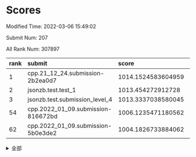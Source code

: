 # Scores

Modified Time: 2022-03-06 15:49:02

Submit Num: 207

All Rank Num: 307897

| rank |               submit               |       score        |       sigma        | pk_num |
| :--- | :--------------------------------- | :----------------- | :----------------- | :----- |
| 1    | cpp.21_12_24.submission-2b2ea0d7   | 1014.1524583604959 | 0.7926703725808796 | 5954   |
| 2    | jsonzb.test.test_1                 | 1013.454272912728  | 0.8325620927200856 | 5948   |
| 3    | jsonzb.test.submission_level_4     | 1013.3337038580045 | 0.7945565410015549 | 5947   |
| 54   | cpp.2022_01_09.submission-816672bd | 1006.1235471180562 | 0.7123682930682357 | 5949   |
| 62   | cpp.2022_01_09.submission-5b0e3de2 | 1004.1826733884062 | 0.7172768109462976 | 5948   |


<details>
<summary>全部</summary>

| rank |                 submit                 |       score        |       sigma        | pk_num |
| :--- | :------------------------------------- | :----------------- | :----------------- | :----- |
| 1    | cpp.21_12_24.submission-2b2ea0d7       | 1014.1524583604959 | 0.7926703725808796 | 5954   |
| 2    | jsonzb.test.test_1                     | 1013.454272912728  | 0.8325620927200856 | 5948   |
| 3    | jsonzb.test.submission_level_4         | 1013.3337038580045 | 0.7945565410015549 | 5947   |
| 4    | gobigger.level_3.submission_level_3_22 | 1011.6320547750479 | 0.7579873172832634 | 5949   |
| 5    | gobigger.level_3.submission_level_3_10 | 1011.3692349039563 | 0.7712219365900809 | 5947   |
| 6    | gobigger.level_3.submission_level_3_32 | 1011.3281059125698 | 0.7805561194018659 | 5952   |
| 7    | gobigger.level_3.submission_level_3_27 | 1011.1121077684656 | 0.780060307488402  | 5946   |
| 8    | gobigger.level_3.submission_level_3_4  | 1010.8280522199797 | 0.7640586430332365 | 5951   |
| 9    | gobigger.level_3.submission_level_3_9  | 1010.788548812521  | 0.7888013596574649 | 5947   |
| 10   | gobigger.level_3.submission_level_3_19 | 1010.6595397727053 | 0.7753731656763547 | 5949   |
| 11   | gobigger.level_3.submission_level_3_38 | 1010.5735785245145 | 0.7609349025284875 | 5947   |
| 12   | gobigger.level_3.submission_level_3_12 | 1010.5168483891426 | 0.7532299098628445 | 5948   |
| 13   | gobigger.level_3.submission_level_3_31 | 1010.5148181731515 | 0.7363393666894014 | 5946   |
| 14   | gobigger.level_3.submission_level_3_29 | 1010.4359126912783 | 0.7668653827220606 | 5951   |
| 15   | gobigger.level_3.submission_level_3_6  | 1010.4285180542278 | 0.759862343649682  | 5949   |
| 16   | gobigger.level_3.submission_level_3_45 | 1010.4275090131384 | 0.7573829445393366 | 5952   |
| 17   | gobigger.level_3.submission_level_3_13 | 1010.3998716529678 | 0.7590792165853452 | 5946   |
| 18   | gobigger.level_3.submission_level_3_21 | 1010.284883460556  | 0.7404131354224895 | 5948   |
| 19   | gobigger.level_3.submission_level_3_0  | 1010.2279646542887 | 0.7555425390567537 | 5947   |
| 20   | gobigger.level_3.submission_level_3_46 | 1010.1710926727663 | 0.7464070370566951 | 5950   |
| 21   | gobigger.level_3.submission_level_3_43 | 1010.1572815804924 | 0.7678350836702286 | 5950   |
| 22   | gobigger.level_3.submission_level_3_44 | 1010.1562195002783 | 0.7823311356792343 | 5949   |
| 23   | gobigger.level_3.submission_level_3_23 | 1010.1526083453502 | 0.7530754707036356 | 5942   |
| 24   | gobigger.level_3.submission_level_3_7  | 1010.1328610251925 | 0.7660813256420826 | 5951   |
| 25   | gobigger.level_3.submission_level_3_1  | 1010.1272359282759 | 0.7808929725291505 | 5952   |
| 26   | gobigger.level_3.submission_level_3_20 | 1010.1005871047657 | 0.7456937411317569 | 5950   |
| 27   | gobigger.level_3.submission_level_3_48 | 1010.0552576022072 | 0.8009658493788877 | 5945   |
| 28   | gobigger.level_3.submission_level_3_25 | 1010.0364165922613 | 0.7915608058600709 | 5948   |
| 29   | gobigger.level_3.submission_level_3_28 | 1009.9961800637443 | 0.76463679320856   | 5954   |
| 30   | gobigger.level_3.submission_level_3_42 | 1009.9417606145624 | 0.7461938473409189 | 5952   |
| 31   | gobigger.level_3.submission_level_3_16 | 1009.784515883776  | 0.7827234774915122 | 5953   |
| 32   | gobigger.level_3.submission_level_3_26 | 1009.6856951899728 | 0.7587480351978686 | 5949   |
| 33   | gobigger.level_3.submission_level_3_18 | 1009.5304605360676 | 0.7385471770000784 | 5952   |
| 34   | gobigger.level_3.submission_level_3_47 | 1009.5293790579526 | 0.7411518748063404 | 5950   |
| 35   | gobigger.level_3.submission_level_3_2  | 1009.4557246890533 | 0.7461309597282139 | 5956   |
| 36   | gobigger.level_3.submission_level_3_30 | 1009.411141961394  | 0.7477479445844346 | 5950   |
| 37   | gobigger.level_3.submission_level_3_8  | 1009.3940302539424 | 0.7572571883846982 | 5952   |
| 38   | gobigger.level_3.submission_level_3_17 | 1009.3873175394843 | 0.7512888987993581 | 5953   |
| 39   | gobigger.level_3.submission_level_3_40 | 1009.3450915938805 | 0.7584781256474499 | 5942   |
| 40   | gobigger.level_3.submission_level_3_11 | 1009.3114378080567 | 0.7669739955184749 | 5951   |
| 41   | gobigger.level_3.submission_level_3_39 | 1009.189717023396  | 0.7371247127239283 | 5951   |
| 42   | gobigger.level_3.submission_level_3_33 | 1009.1780481448338 | 0.7520514947838975 | 5953   |
| 43   | gobigger.level_3.submission_level_3_37 | 1009.1331467178562 | 0.7429691621420225 | 5948   |
| 44   | gobigger.level_3.submission_level_3_35 | 1009.1224296416515 | 0.7382207688949307 | 5956   |
| 45   | gobigger.level_3.submission_level_3_5  | 1009.0608896515919 | 0.7271488775923988 | 5950   |
| 46   | gobigger.level_3.submission_level_3_14 | 1009.0243468045061 | 0.7514368597881079 | 5950   |
| 47   | gobigger.level_3.submission_level_3_49 | 1008.8699997923477 | 0.7599631278608543 | 5950   |
| 48   | gobigger.level_3.submission_level_3_24 | 1008.852108119708  | 0.726492166654392  | 5955   |
| 49   | gobigger.level_3.submission_level_3_15 | 1008.8154907337685 | 0.7540654238554673 | 5952   |
| 50   | gobigger.level_3.submission_level_3_41 | 1008.6147054806389 | 0.7354438336310063 | 5951   |
| 51   | gobigger.level_3.submission_level_3_34 | 1008.5487309998348 | 0.749115368809669  | 5946   |
| 52   | gobigger.level_3.submission_level_3_36 | 1007.9270846807225 | 0.7283767609665803 | 5950   |
| 53   | gobigger.level_3.submission_level_3_3  | 1007.52764530646   | 0.7286884587205713 | 5950   |
| 54   | cpp.2022_01_09.submission-816672bd     | 1006.1235471180562 | 0.7123682930682357 | 5949   |
| 55   | gobigger.level_1.submission_level_1_24 | 1004.5183527164357 | 0.7260544862569345 | 5954   |
| 56   | gobigger.level_1.submission_level_1_37 | 1004.5064630923167 | 0.7177487747666547 | 5946   |
| 57   | gobigger.level_1.submission_level_1_10 | 1004.4879345314301 | 0.7299909256162722 | 5954   |
| 58   | gobigger.level_1.submission_level_1_17 | 1004.4556803889303 | 0.7078328054329573 | 5945   |
| 59   | gobigger.level_1.submission_level_1_4  | 1004.4296068655628 | 0.7345848367860632 | 5945   |
| 60   | gobigger.level_1.submission_level_1_5  | 1004.3615956821814 | 0.7107991251635748 | 5956   |
| 61   | gobigger.level_1.submission_level_1_28 | 1004.2553260759502 | 0.7136739622493383 | 5956   |
| 62   | cpp.2022_01_09.submission-5b0e3de2     | 1004.1826733884062 | 0.7172768109462976 | 5948   |
| 63   | gobigger.level_1.submission_level_1_14 | 1004.1554011384521 | 0.7117801680243272 | 5951   |
| 64   | gobigger.level_1.submission_level_1_27 | 1004.1344650129331 | 0.7168132739207351 | 5953   |
| 65   | gobigger.level_1.submission_level_1_41 | 1004.0710248352676 | 0.7163554581999055 | 5951   |
| 66   | gobigger.level_1.submission_level_1_7  | 1003.9598455742173 | 0.7112629832905593 | 5947   |
| 67   | gobigger.level_1.submission_level_1_47 | 1003.9512993300444 | 0.7169523996098773 | 5948   |
| 68   | gobigger.level_1.submission_level_1_0  | 1003.8783575574505 | 0.7017631160546642 | 5946   |
| 69   | gobigger.level_1.submission_level_1_43 | 1003.8754748734118 | 0.7255725746116092 | 5950   |
| 70   | gobigger.level_1.submission_level_1_3  | 1003.8702790871788 | 0.7102039904428797 | 5950   |
| 71   | gobigger.level_1.submission_level_1_6  | 1003.8288313118398 | 0.7289287580901826 | 5951   |
| 72   | gobigger.level_1.submission_level_1_34 | 1003.7110355627728 | 0.713669567501862  | 5954   |
| 73   | gobigger.level_1.submission_level_1_44 | 1003.574677239131  | 0.7207331259445944 | 5952   |
| 74   | gobigger.level_1.submission_level_1_36 | 1003.5172411781092 | 0.7211509794638713 | 5951   |
| 75   | gobigger.level_1.submission_level_1_11 | 1003.4507159860028 | 0.7152136086977182 | 5955   |
| 76   | gobigger.level_1.submission_level_1_39 | 1003.440348550521  | 0.7200345479007094 | 5948   |
| 77   | gobigger.level_1.submission_level_1_15 | 1003.4303722301491 | 0.7183473605517235 | 5952   |
| 78   | gobigger.level_1.submission_level_1_12 | 1003.3848009695765 | 0.7277845627822566 | 5951   |
| 79   | gobigger.level_1.submission_level_1_46 | 1003.3662056133104 | 0.709789063055755  | 5952   |
| 80   | gobigger.level_1.submission_level_1_8  | 1003.319834193259  | 0.722504664036107  | 5948   |
| 81   | gobigger.level_1.submission_level_1_2  | 1003.3106712660361 | 0.7133871931032856 | 5951   |
| 82   | gobigger.level_1.submission_level_1_9  | 1003.2751497289498 | 0.7097025225220432 | 5946   |
| 83   | gobigger.level_1.submission_level_1_30 | 1003.2375343351954 | 0.719300689108453  | 5953   |
| 84   | gobigger.level_1.submission_level_1_33 | 1003.1444636828094 | 0.7199552055706108 | 5946   |
| 85   | gobigger.level_1.submission_level_1_21 | 1003.0882406839352 | 0.711392061178607  | 5953   |
| 86   | gobigger.level_1.submission_level_1_26 | 1003.0741545302614 | 0.7122556248107775 | 5952   |
| 87   | gobigger.level_1.submission_level_1_48 | 1003.0589639425233 | 0.7074798049425264 | 5949   |
| 88   | gobigger.level_1.submission_level_1_35 | 1002.8378831456965 | 0.7160666887729319 | 5949   |
| 89   | gobigger.level_1.submission_level_1_16 | 1002.8263188134587 | 0.7195888492284691 | 5947   |
| 90   | gobigger.level_1.submission_level_1_40 | 1002.8138995969834 | 0.7226974762286428 | 5947   |
| 91   | gobigger.level_1.submission_level_1_22 | 1002.8044556549295 | 0.6996900673437706 | 5949   |
| 92   | gobigger.level_1.submission_level_1_42 | 1002.7876665444346 | 0.704483178876793  | 5952   |
| 93   | gobigger.level_1.submission_level_1_49 | 1002.730197144021  | 0.7045850352643888 | 5951   |
| 94   | gobigger.level_1.submission_level_1_19 | 1002.6650398240531 | 0.7144377602828101 | 5955   |
| 95   | gobigger.level_1.submission_level_1_32 | 1002.630958520961  | 0.7172475119002749 | 5953   |
| 96   | gobigger.level_1.submission_level_1_20 | 1002.594142339243  | 0.7044053885881376 | 5943   |
| 97   | gobigger.level_1.submission_level_1_25 | 1002.5846322315765 | 0.7154362465247867 | 5949   |
| 98   | gobigger.level_1.submission_level_1_31 | 1002.5697392365048 | 0.7094941599161051 | 5951   |
| 99   | gobigger.level_1.submission_level_1_38 | 1002.4593969224849 | 0.7162564515011602 | 5949   |
| 100  | gobigger.level_1.submission_level_1_18 | 1002.4577198526516 | 0.7117840391020303 | 5944   |
| 101  | gobigger.level_1.submission_level_1_45 | 1002.3916184085597 | 0.7157220490515431 | 5949   |
| 102  | gobigger.level_1.submission_level_1_13 | 1002.3560896803032 | 0.7099369510182524 | 5942   |
| 103  | gobigger.level_1.submission_level_1_23 | 1002.2083233913702 | 0.7018441781179393 | 5949   |
| 104  | gobigger.level_1.submission_level_1_1  | 1002.1662223433956 | 0.7041795453442771 | 5949   |
| 105  | gobigger.level_1.submission_level_1_29 | 1002.0187473068167 | 0.7154294343856962 | 5949   |
| 106  | gobigger.random.submission_random_28   | 997.6153344183848  | 0.6998804519083526 | 5955   |
| 107  | gobigger.random.submission_random_4    | 997.4295663773237  | 0.7045677242358687 | 5948   |
| 108  | gobigger.random.submission_random_49   | 997.0883200174737  | 0.7029605417847468 | 5953   |
| 109  | gobigger.random.submission_random_42   | 997.0358622413606  | 0.7072654138283357 | 5949   |
| 110  | gobigger.random.submission_random_34   | 996.9400517912039  | 0.7113379459614944 | 5950   |
| 111  | gobigger.random.submission_random_20   | 996.8282125048908  | 0.7165764034054632 | 5949   |
| 112  | gobigger.random.submission_random_29   | 996.7957588143014  | 0.7082249414638316 | 5948   |
| 113  | gobigger.random.submission_random_46   | 996.7646792004292  | 0.7025242863822355 | 5950   |
| 114  | gobigger.random.submission_random_39   | 996.7138939589254  | 0.7079742567743039 | 5949   |
| 115  | gobigger.random.submission_random_6    | 996.5359519959192  | 0.7054356658925692 | 5955   |
| 116  | gobigger.random.submission_random_15   | 996.5267875052044  | 0.7084520375820635 | 5952   |
| 117  | gobigger.random.submission_random_44   | 996.5173282205593  | 0.7115977465037016 | 5948   |
| 118  | gobigger.random.submission_random_1    | 996.451370274983   | 0.7090084772768884 | 5954   |
| 119  | gobigger.random.submission_random_40   | 996.3829791989456  | 0.7278818152281501 | 5948   |
| 120  | gobigger.random.submission_random_14   | 996.2555406150483  | 0.71362668058131   | 5951   |
| 121  | gobigger.random.submission_random_21   | 996.2535792683908  | 0.7177442831084015 | 5953   |
| 122  | gobigger.random.submission_random_35   | 996.2287680298535  | 0.7059163690388326 | 5951   |
| 123  | gobigger.random.submission_random_23   | 996.2230125645175  | 0.7084682154574852 | 5947   |
| 124  | gobigger.random.submission_random_12   | 996.2157937062891  | 0.71035342197031   | 5957   |
| 125  | gobigger.random.submission_random_7    | 996.2152789218205  | 0.7048427172184969 | 5953   |
| 126  | gobigger.random.submission_random_38   | 996.1674920301834  | 0.7016958450955167 | 5950   |
| 127  | gobigger.random.submission_random_43   | 996.134021322285   | 0.7072859733690144 | 5952   |
| 128  | gobigger.random.submission_random_36   | 996.1192426562673  | 0.7177663869471275 | 5947   |
| 129  | gobigger.random.submission_random_26   | 996.1044665834432  | 0.7092517801549222 | 5952   |
| 130  | gobigger.random.submission_random_45   | 995.9337618115726  | 0.7202657157845026 | 5952   |
| 131  | gobigger.random.submission_random_48   | 995.9032482881028  | 0.7090526088135942 | 5952   |
| 132  | gobigger.random.submission_random_13   | 995.9019204865979  | 0.7181193380577566 | 5952   |
| 133  | gobigger.random.submission_random_9    | 995.883610469062   | 0.7010081604802004 | 5951   |
| 134  | gobigger.random.submission_random_0    | 995.854854985149   | 0.7048305536895201 | 5949   |
| 135  | gobigger.random.submission_random_10   | 995.790139917948   | 0.71648622391514   | 5951   |
| 136  | gobigger.random.submission_random_24   | 995.737783777549   | 0.7115240775346048 | 5948   |
| 137  | gobigger.random.submission_random_19   | 995.729745946657   | 0.7234727207999265 | 5947   |
| 138  | gobigger.random.submission_random_47   | 995.726490930997   | 0.7164271410375059 | 5951   |
| 139  | gobigger.random.submission_random_32   | 995.7181344324076  | 0.7104451137137324 | 5949   |
| 140  | gobigger.random.submission_random_2    | 995.6963185702334  | 0.706844751011777  | 5946   |
| 141  | gobigger.random.submission_random_22   | 995.6749171453326  | 0.7052317190180867 | 5949   |
| 142  | gobigger.random.submission_random_3    | 995.6585334608671  | 0.7306320892095634 | 5955   |
| 143  | gobigger.random.submission_random_41   | 995.6394972838394  | 0.720675872974365  | 5951   |
| 144  | gobigger.random.submission_random_37   | 995.6317423791126  | 0.7046012245542584 | 5949   |
| 145  | gobigger.random.submission_random_33   | 995.6071194465311  | 0.7061117405296001 | 5946   |
| 146  | gobigger.random.submission_random_25   | 995.5581837974149  | 0.7144196472854824 | 5949   |
| 147  | gobigger.random.submission_random_8    | 995.4744119156445  | 0.7112046576980157 | 5951   |
| 148  | gobigger.random.submission_random_16   | 995.322748996656   | 0.7158095582946545 | 5952   |
| 149  | gobigger.random.submission_random_27   | 995.283184496071   | 0.7146222529487817 | 5949   |
| 150  | gobigger.random.submission_random_18   | 995.2765761672403  | 0.7074872459154572 | 5949   |
| 151  | gobigger.random.submission_random_11   | 995.2128287886367  | 0.7121118936389044 | 5948   |
| 152  | gobigger.random.submission_random_31   | 995.0882294061183  | 0.7301007338255338 | 5948   |
| 153  | gobigger.random.submission_random_30   | 994.7683760127093  | 0.7032293370544919 | 5952   |
| 154  | gobigger.random.submission_random_5    | 994.4873207051539  | 0.7329242197307398 | 5951   |
| 155  | gobigger.random.submission_random_17   | 994.4335341367082  | 0.7146380387659381 | 5951   |
| 156  | gobigger.level_2.submission_level_2_39 | 993.7235213935021  | 0.7248500753002572 | 5953   |
| 157  | gobigger.level_2.submission_level_2_22 | 993.65217150551    | 0.7374268554655351 | 5944   |
| 158  | gobigger.level_2.submission_level_2_8  | 993.5004995773712  | 0.7248476804220927 | 5945   |
| 159  | gobigger.level_2.submission_level_2_12 | 993.4132741332907  | 0.7354452631711288 | 5947   |
| 160  | gobigger.level_2.submission_level_2_1  | 993.3565034168646  | 0.7404799650069654 | 5946   |
| 161  | gobigger.level_2.submission_level_2_30 | 992.9644730779381  | 0.7474758383245754 | 5947   |
| 162  | gobigger.level_2.submission_level_2_36 | 992.8048665154632  | 0.7614880467365014 | 5951   |
| 163  | gobigger.level_2.submission_level_2_3  | 992.7934701501441  | 0.7404262013132239 | 5948   |
| 164  | gobigger.level_2.submission_level_2_11 | 992.782606736977   | 0.7207960798820389 | 5949   |
| 165  | gobigger.level_2.submission_level_2_7  | 992.7654624056635  | 0.757228803444039  | 5949   |
| 166  | gobigger.level_2.submission_level_2_15 | 992.7263699334674  | 0.7690176889934175 | 5948   |
| 167  | gobigger.level_2.submission_level_2_44 | 992.7065989838445  | 0.7299235796936975 | 5945   |
| 168  | gobigger.level_2.submission_level_2_23 | 992.6748732490145  | 0.7544192036612515 | 5947   |
| 169  | gobigger.level_2.submission_level_2_20 | 992.6592644958407  | 0.7386600680391068 | 5949   |
| 170  | gobigger.level_2.submission_level_2_37 | 992.596089459998   | 0.7420578823024252 | 5949   |
| 171  | gobigger.level_2.submission_level_2_41 | 992.4222939422751  | 0.7350594766086292 | 5947   |
| 172  | gobigger.level_2.submission_level_2_31 | 992.4023095425875  | 0.7600325738277117 | 5950   |
| 173  | gobigger.level_2.submission_level_2_24 | 992.3998056372263  | 0.7268834027635793 | 5945   |
| 174  | gobigger.level_2.submission_level_2_26 | 992.3773036384146  | 0.7564158295174589 | 5949   |
| 175  | gobigger.level_2.submission_level_2_14 | 992.3672701085575  | 0.7502647141887495 | 5950   |
| 176  | gobigger.level_2.submission_level_2_2  | 992.2461563924517  | 0.7329549819266308 | 5949   |
| 177  | gobigger.level_2.submission_level_2_42 | 992.2223863976919  | 0.7375037879401688 | 5951   |
| 178  | gobigger.level_2.submission_level_2_21 | 992.1978137773295  | 0.7521404750661111 | 5952   |
| 179  | gobigger.level_2.submission_level_2_18 | 992.1938629924801  | 0.7823380711077943 | 5951   |
| 180  | gobigger.level_2.submission_level_2_5  | 992.1752497739593  | 0.7385064255015817 | 5945   |
| 181  | gobigger.level_2.submission_level_2_10 | 992.149803725527   | 0.7554247023446079 | 5953   |
| 182  | gobigger.level_2.submission_level_2_6  | 992.0811661485238  | 0.7479613392845909 | 5953   |
| 183  | gobigger.level_2.submission_level_2_33 | 992.0543516727327  | 0.748876164160162  | 5953   |
| 184  | gobigger.level_2.submission_level_2_29 | 992.0403634218839  | 0.7387659430018566 | 5951   |
| 185  | gobigger.level_2.submission_level_2_4  | 992.0198821069765  | 0.7368299273465876 | 5952   |
| 186  | gobigger.level_2.submission_level_2_13 | 991.9668123619739  | 0.7487116103221012 | 5951   |
| 187  | gobigger.level_2.submission_level_2_40 | 991.9313499388901  | 0.7475930909022352 | 5949   |
| 188  | gobigger.level_2.submission_level_2_9  | 991.7972050829047  | 0.7379600099043581 | 5947   |
| 189  | gobigger.level_2.submission_level_2_17 | 991.7813383274403  | 0.7452558615410826 | 5948   |
| 190  | gobigger.level_2.submission_level_2_46 | 991.7760488953928  | 0.7686330849560941 | 5950   |
| 191  | gobigger.level_2.submission_level_2_34 | 991.7681256116606  | 0.7431218866073445 | 5950   |
| 192  | gobigger.level_2.submission_level_2_19 | 991.7166018407388  | 0.7500545282382634 | 5947   |
| 193  | gobigger.level_2.submission_level_2_25 | 991.533514912782   | 0.7730264568408476 | 5949   |
| 194  | gobigger.level_2.submission_level_2_27 | 991.5296908195451  | 0.7404506348656966 | 5946   |
| 195  | gobigger.level_2.submission_level_2_48 | 991.4783307465932  | 0.7406185990877923 | 5942   |
| 196  | gobigger.level_2.submission_level_2_49 | 991.4381405643616  | 0.7550422061698371 | 5953   |
| 197  | gobigger.level_2.submission_level_2_47 | 991.4244332048233  | 0.7433037338384041 | 5948   |
| 198  | gobigger.level_2.submission_level_2_38 | 991.4126634369064  | 0.7625999953753342 | 5952   |
| 199  | gobigger.level_2.submission_level_2_0  | 991.3355796745324  | 0.7565824483460643 | 5946   |
| 200  | gobigger.level_2.submission_level_2_43 | 991.1700916001928  | 0.7675702711584854 | 5949   |
| 201  | gobigger.level_2.submission_level_2_16 | 991.131040036832   | 0.7699030633038229 | 5949   |
| 202  | gobigger.level_2.submission_level_2_32 | 990.9149851133021  | 0.7771834371351003 | 5951   |
| 203  | gobigger.level_2.submission_level_2_45 | 990.764921987627   | 0.7607754569736735 | 5947   |
| 204  | gobigger.level_2.submission_level_2_35 | 990.6279434724303  | 0.7412132475820682 | 5952   |
| 205  | gobigger.level_2.submission_level_2_28 | 989.7945845918701  | 0.7607233626961191 | 5948   |
| 206  | gobigger.none.submission_none_0        | 976.3242673171615  | 1.4139612948287137 | 5949   |
| 207  | gobigger.none.submission_none_1        | 976.063986337547   | 1.4006057767173894 | 5954   |

</details>